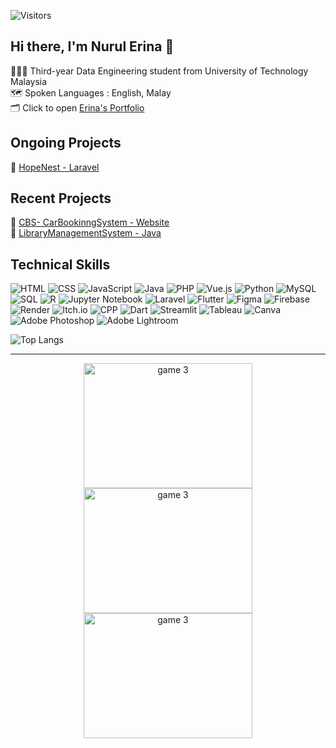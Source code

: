 ![Visitors](https://api.visitorbadge.io/api/visitors?path=https%3A%2F%2Fgithub.com%2Foishylea%2Flearn-github&labelColor=%23d9e3f0&countColor=%23697689&style=flat)

## Hi there, I'm Nurul Erina 🫧

👩🏻‍🎓 Third-year Data Engineering student from University of Technology Malaysia<br>
🗺️ Spoken Languages&nbsp;:&nbsp;English,&nbsp;Malay<br>
🗂️ Click to open [Erina's Portfolio](https:)
<!--✍️ Currently Studying&nbsp;&nbsp;&nbsp;: Mandarin🐉 Italian🍕<br>-->

## Ongoing Projects
🤖 [HopeNest - Laravel](https://github.com/oishylea/RedditClone)<br>

## Recent Projects
🚗 [CBS- CarBookinngSystem - Website](https://github.com/nrulerina/Car-Booking-System)<br>
📖 [LibraryManagementSystem - Java](https://github.com/nrulerina/Library-Management-System)<br>



## Technical Skills
![HTML](https://img.shields.io/badge/-HTML5-E34F26?logo=html5&logoColor=white&style=flat)
![CSS](https://img.shields.io/badge/-CSS3-1572B6?logo=css3&logoColor=white&style=flat)
![JavaScript](https://img.shields.io/badge/-JavaScript-F7DF1E?logo=javascript&logoColor=white&style=flat)
![Java](https://img.shields.io/badge/-Java-007396?logo=java&logoColor=white&style=flat)
![PHP](https://img.shields.io/badge/-PHP-777BB4?logo=php&logoColor=white&style=flat)
![Vue.js](https://img.shields.io/badge/-Vue.js-42B883?logo=vue.js&logoColor=white&style=flat)
![Python](https://img.shields.io/badge/-Python-3776AB?logo=python&logoColor=white&style=flat)
![MySQL](https://img.shields.io/badge/-MySQL-4479A1?logo=mysql&logoColor=white&style=flat)
![SQL](https://img.shields.io/badge/-SQL-003B57?logo=sqlite&logoColor=white&style=flat)
![R](https://img.shields.io/badge/-R-276DC3?logo=r&logoColor=white&style=flat)
![Jupyter Notebook](https://img.shields.io/badge/-Jupyter-DA5B29?logo=jupyter&logoColor=white&style=flat)
![Laravel](https://img.shields.io/badge/-Laravel-EF3322?logo=laravel&logoColor=white&style=flat)
![Flutter](https://img.shields.io/badge/-Flutter-02569B?logo=flutter&logoColor=white&style=flat)
![Figma](https://img.shields.io/badge/-Figma-F24E1E?logo=figma&logoColor=white&style=flat)
![Firebase](https://img.shields.io/badge/-Firebase-FFCA28?logo=firebase&logoColor=white&style=flat)
![Render](https://img.shields.io/badge/-Render-4D4D4D?logo=render&logoColor=white&style=flat)
![Itch.io](https://img.shields.io/badge/-Itch.io-FF4F00?logo=itch.io&logoColor=white&style=flat)
![CPP](https://img.shields.io/badge/-C++-00599C?logo=cplusplus&logoColor=white&style=flat)
![Dart](https://img.shields.io/badge/-Dart-00BFFF?logo=dart&logoColor=white&style=flat)
![Streamlit](https://img.shields.io/badge/-Streamlit-FF4B4B?logo=streamlit&logoColor=white&style=flat)
![Tableau](https://img.shields.io/badge/-Tableau-E97627?logo=tableau&logoColor=white&style=flat)
![Canva](https://img.shields.io/badge/-Canva-00C4CC?logo=canva&logoColor=white&style=flat)
![Adobe Photoshop](https://img.shields.io/badge/-Photoshop-31A8FF?logo=adobephotoshop&logoColor=white&style=flat)
![Adobe Lightroom](https://img.shields.io/badge/-Lightroom-31A8FF?logo=adobelightroom&logoColor=white&style=flat)

<!--[![My Skills](https://skillicons.dev/icons?i=js,html,css,cpp,java,php,dart,flutter,figma,r,firebase,py,ps)](https://skillicons.dev) -->

![Top Langs](https://github-readme-stats.vercel.app/api/top-langs/?username=nrulerina&layout=compact&langs_count=10&hide=html,CSS)
<!-- ## Contact

<p>
<a href="https://www.linkedin.com/in/aliatul-izzah/" target="_blank">
  <img src="https://skillicons.dev/icons?i=linkedin" alt="LinkedIn" />
</a>
</p> -->

---
<p align="center">
  <img src="https://media3.giphy.com/media/v1.Y2lkPTc5MGI3NjExc3ZvOXozdnNodGF5N3h2YzE0aTVtNXVnaW81NGxiZnI4MGo0MjhodCZlcD12MV9pbnRlcm5hbF9naWZfYnlfaWQmY3Q9Zw/2IudUHdI075HL02Pkk/giphy.gif" alt="game 3" width="270" height="200">
  <img src="https://media3.giphy.com/media/v1.Y2lkPTc5MGI3NjExZzZmb3I5N3FsNXhjcDd0bGNkbW9nbnc2bnI4M3pxZ28zMzVpamd1byZlcD12MV9pbnRlcm5hbF9naWZfYnlfaWQmY3Q9Zw/rOdtJJS9Xf4TYx2aT8/giphy.gif" alt="game 3" width="270" height="200">
  <img src="https://media4.giphy.com/media/v1.Y2lkPTc5MGI3NjExbmQzb2IxOTVleDkzNWRtZjNqYmF4MDJpeXFwa21vanZ4YnRzZDQ1aCZlcD12MV9pbnRlcm5hbF9naWZfYnlfaWQmY3Q9Zw/6ib6KPmkeAjDTxMxij/giphy.gif" alt="game 3" width="270" height="200">
</p>
